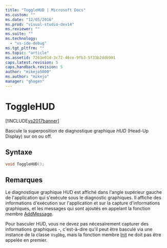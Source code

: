 ```yaml
---
title: "ToggleHUD | Microsoft Docs"
ms.custom: ""
ms.date: "12/05/2016"
ms.prod: "visual-studio-dev14"
ms.reviewer: ""
ms.suite: ""
ms.technology: 
  - "vs-ide-debug"
ms.tgt_pltfrm: ""
ms.topic: "article"
ms.assetid: 7261e01d-3c72-46ce-9fb3-5f33b2ddb901
caps.latest.revision: 5
caps.handback.revision: 5
author: "mikejo5000"
ms.author: "mikejo"
manager: "ghogen"
---
```

# ToggleHUD
[!INCLUDE[vs2017banner](../code-quality/includes/vs2017banner.md)]

Bascule la superposition de diagnostique graphique *HUD* \(Head\-Up Display\) sur on ou off.  
  
## Syntaxe  
  
```cpp  
void ToggleHUD();  
```  
  
## Remarques  
 Le diagnostique graphique HUD est affiché dans l'angle supérieur gauche de l'application qui s'exécute sous le diagnostic graphiques.  Il affiche des informations d'exécution sur l'application et sur la capture d'informations graphiques, et les messages qui sont ajoutés en appelant la fonction membre [AddMessage](../debugger/addmessage.md).  
  
 Pour basculer HUD, vous ne devez pas nécesairement capturer des informations graphiques \-, c'est\-à\-dire qu'il peut être basculé via une instance de la classe `VsgDbg`, mais la fonction membre [Init](../debugger/init.md) ne doit pas être appelée en premier.